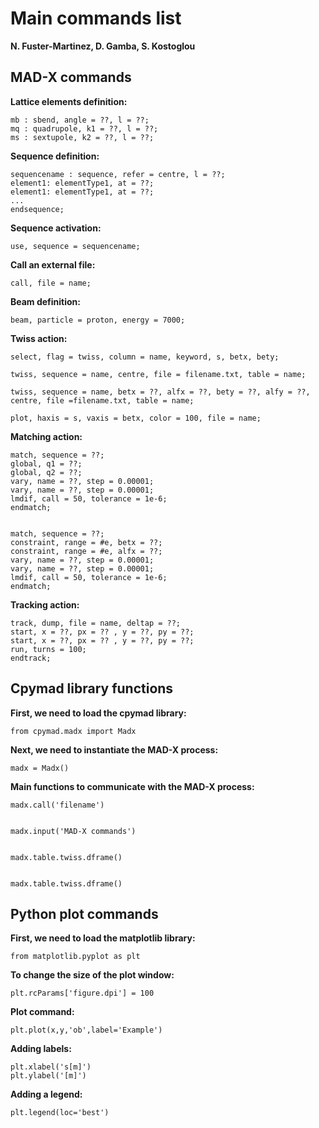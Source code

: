 # Main commands list

**N. Fuster-Marti­nez, D. Gamba, S. Kostoglou** 

## MAD-X commands

**Lattice elements definition:**
        
    mb : sbend, angle = ??, l = ??; 
    mq : quadrupole, k1 = ??, l = ??;
    ms : sextupole, k2 = ??, l = ??;

**Sequence definition:**

    sequencename : sequence, refer = centre, l = ??;
    element1: elementType1, at = ??;
    element1: elementType1, at = ??;
    ...
    endsequence;

**Sequence activation:**

    use, sequence = sequencename;

**Call an external file:**

    call, file = name;

**Beam definition:**

    beam, particle = proton, energy = 7000;

**Twiss action:**

    select, flag = twiss, column = name, keyword, s, betx, bety;
    
	twiss, sequence = name, centre, file = filename.txt, table = name;
    
    twiss, sequence = name, betx = ??, alfx = ??, bety = ??, alfy = ??, centre, file =filename.txt, table = name;
    
    plot, haxis = s, vaxis = betx, color = 100, file = name;
   
**Matching action:**

	match, sequence = ??;
	global, q1 = ??;
	global, q2 = ??;
	vary, name = ??, step = 0.00001;
	vary, name = ??, step = 0.00001;
	lmdif, call = 50, tolerance = 1e-6;
	endmatch;

	
	match, sequence = ??;
	constraint, range = #e, betx = ??;
	constraint, range = #e, alfx = ??;
	vary, name = ??, step = 0.00001;
	vary, name = ??, step = 0.00001;
	lmdif, call = 50, tolerance = 1e-6;
	endmatch;


**Tracking action:**

	track, dump, file = name, deltap = ??;
	start, x = ??, px = ?? , y = ??, py = ??;
	start, x = ??, px = ?? , y = ??, py = ??;
	run, turns = 100;
    endtrack;   

        
## Cpymad library functions

**First, we need to load the cpymad library:**
	
	from cpymad.madx import Madx
	
**Next, we need to instantiate the MAD-X process:**
 	
	madx = Madx()
  	
**Main functions to communicate with the MAD-X process:**

	madx.call('filename')
	
	
	madx.input('MAD-X commands')
	
	
	madx.table.twiss.dframe()
 
    
    madx.table.twiss.dframe()

 
## Python plot commands

**First, we need to load the matplotlib library:**
    
    from matplotlib.pyplot as plt 

**To change the size of the plot window:**

	plt.rcParams['figure.dpi'] = 100

**Plot command:**

	plt.plot(x,y,'ob',label='Example')

**Adding labels:**

	plt.xlabel('s[m]')
	plt.ylabel('[m]')
	
**Adding a legend:**

	plt.legend(loc='best')     
